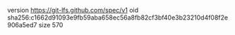 version https://git-lfs.github.com/spec/v1
oid sha256:c1662d91093e9fb59aba658ec56a8fb82cf3bf40e3b23210d4f08f2e906a5ed7
size 570
